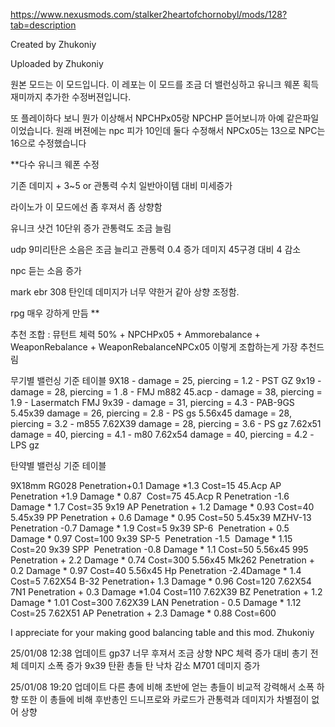 https://www.nexusmods.com/stalker2heartofchornobyl/mods/128?tab=description


Created by
Zhukoniy


Uploaded by
Zhukoniy

원본 모드는 이 모드입니다. 이 레포는 이 모드를 조금 더 밸런싱하고 유니크 웨폰 획득 재미까지 추가한 수정버젼입니다.

또 플레이하다 보니 뭔가 이상해서 NPCHPx05랑 NPCHP 뜯어보니까 아예 같은파일이었습니다. 원래 버젼에는 npc 피가 10인데 둘다 수정해서 NPCx05는 13으로 NPC는 16으로 수정했습니다

**다수 유니크 웨폰 수정



기존 데미지 + 3~5 or 관통력 수치 일반아이템 대비 미세증가



라이노가 이 모드에선 좀 후져서 좀 상향함



유니크 샷건 10단위 증가 관통력도 조금 늘림



udp 9미리탄은 소음은 조금 늘리고 관통력 0.4 증가 데미지 45구경 대비 4 감소

npc 듣는 소음 증가


mark ebr 308 탄인데 데미지가 너무 약한거 같아 상향 조정함.


rpg 매우 강하게 만듬 **


추천 조합 : 뮤턴트 체력 50% + NPCHPx05 + Ammorebalance + WeaponRebalance + WeaponRebalanceNPCx05 이렇게 조합하는게 가장 추천드림

무기별 밸런싱 기준 테이블
9X18 - damage = 25, piercing = 1.2  - PST GZ
9x19 - damage = 28, piercing = 1 .8  - FMJ m882
45.acp - damage = 38, piercing = 1.9  - Lasermatch FMJ
9x39 - damage = 31, piercing = 4.3  - PAB-9GS
5.45x39 damage = 26, piercing = 2.8 - PS gs
5.56x45 damage = 28, piercing = 3.2 - m855
7.62X39 damage = 28, piercing = 3.6 - PS gz
7.62x51 damage = 40, piercing = 4.1 - m80
7.62x54 damage = 40, piercing = 4.2 -LPS gz




탄약별 밸런싱 기준 테이블

9X18mm RG028       ﻿Penetration+0.1 ﻿Damage *1.3﻿     Cost=15
45.Acp AP    ﻿﻿      Penetration +1.9 ﻿Damage * 0.87 ﻿﻿ Cost=75
45.Acp R﻿﻿           Penetration -1.6 ﻿Damage * 1.7﻿﻿   Cost=35
9x19 AP﻿﻿﻿            Penetration + 1.2 ﻿Damage * 0.93﻿﻿ Cost=40
5.45x39 PP﻿﻿         Penetration + 0.6 ﻿Damage * 0.95 ﻿﻿Cost=50
5.45x39 MZHV-13    Penetration -0.7﻿ Damage * 1.9﻿﻿   Cost=5
9x39 SP-6    ﻿﻿      Penetration + 0.5 ﻿Damage * 0.97﻿﻿ Cost=100
9x39 SP-5    ﻿﻿      Penetration -1.5 ﻿ Damage * 1.15﻿﻿ Cost=20
9x39 SPP    ﻿﻿       Penetration -0.8﻿ Damage * 1.1﻿﻿   Cost=50
5.56x45 995    ﻿    Penetration + 2.2 ﻿Damage * 0.74 ﻿﻿Cost=300
5.56x45 Mk262﻿      Penetration + 0.2 ﻿Damage * 0.97﻿﻿ Cost=40
5.56x45 Hp         ﻿Penetration -2.4﻿Damage * 1.4﻿﻿    Cost=5
7.62X54 B-32       Penetration+ 1.3 ﻿Damage * 0.96﻿﻿  Cost=120
7.62X54 7N1        Penetration + 0.3﻿ Damage *1.04  Cost=110
7.62X39 BZ         Penetration + 1.2 ﻿Damage * 1.01﻿﻿ Cost=300
7.62X39 LAN        Penetration - 0.5﻿ Damage * 1.12 ﻿﻿Cost=25
7.62X51 AP         Penetration + 2.3 ﻿Damage * 0.88 ﻿﻿Cost=600



I appreciate for your making good balancing table and this mod. Zhukoniy




25/01/08 12:38 업데이트 
gp37 너무 후져서 조금 상향
NPC 체력 증가 대비 총기 전체 데미지 소폭 증가
9x39 탄환 총들 탄 낙차 감소 
M701 데미지 증가


25/01/08 19:20 업데이트
다른 총에 비해 초반에 얻는 총들이 비교적 강력해서 소폭 하향
또한 이 총들에 비해 후반총인 드니프로와 카로드가 관통력과 데미지가 차별점이 없어 상향

